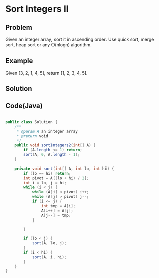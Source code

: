 Sort Integers II
================


Problem
-------

Given an integer array, sort it in ascending order. Use quick sort, merge sort, heap sort or any O(nlogn) algorithm.

Example
-------

Given [3, 2, 1, 4, 5], return [1, 2, 3, 4, 5].

Solution
--------


Code(Java)
----------

```java

public class Solution {
    /**
     * @param A an integer array
     * @return void
     */
    public void sortIntegers2(int[] A) {
        if (A.length <= 1) return;
        sort(A, 0, A.length - 1);
    }

    private void sort(int[] A, int lo, int hi) {
        if (lo == hi) return;
        int pivot = A[(lo + hi) / 2];
        int i = lo, j = hi;
        while (i < j) {
            while (A[i] < pivot) i++;
            while (A[j] > pivot) j--;
            if (i <= j) {
                int tmp = A[i];
                A[i++] = A[j];
                A[j--] = tmp;
            }

        }

        if (lo < j) {
            sort(A, lo, j);
        }
        if (i < hi) {
            sort(A, i, hi);
        }
    }
}

```